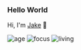 ### Hello World
Hi, I'm [Jake](https://jakeruff.com) 👋

![age](https://img.shields.io/badge/age-23-blue)
![focus](https://img.shields.io/badge/focus-frontend-brightgreen)
![living](https://img.shields.io/badge/living-Texas-3c9)


<br />